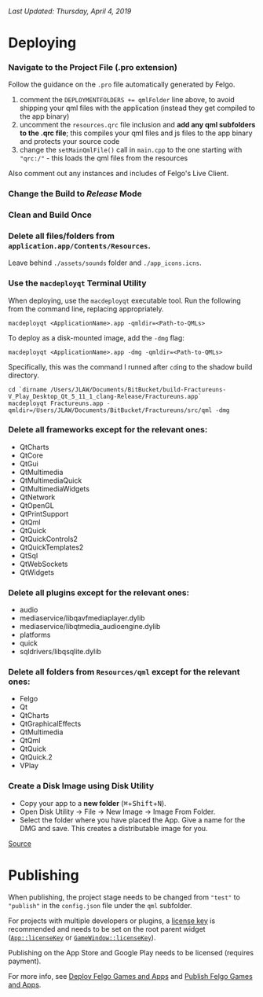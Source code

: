###### Last Updated: Thursday, April 4, 2019

# Deploying

### Navigate to the Project File (.pro extension)
Follow the guidance on the `.pro` file automatically generated by Felgo.

1. comment the `DEPLOYMENTFOLDERS += qmlFolder` line above, to avoid shipping your qml files with the application (instead they get compiled to the app binary)
2. uncomment the `resources.qrc` file inclusion and **add any qml subfolders to the .qrc file**; this compiles your qml files and js files to the app binary and protects your source code
3. change the `setMainQmlFile()` call in `main.cpp` to the one starting with `"qrc:/"` - this loads the qml files from the resources

Also comment out any instances and includes of Felgo's Live Client.

### Change the Build to *Release* Mode

### Clean and Build Once

### Delete all files/folders from `application.app/Contents/Resources`.

Leave behind `./assets/sounds` folder and `./app_icons.icns`.

### Use the `macdeployqt` Terminal Utility

When deploying, use the `macdeployqt` executable tool. Run the following from the command line, replacing appropriately.

	macdeployqt <ApplicationName>.app -qmldir=<Path-to-QMLs>
	
To deploy as a disk-mounted image, add the `-dmg` flag:

	macdeployqt <ApplicationName>.app -dmg -qmldir=<Path-to-QMLs>

Specifically, this was the command I runned after `cd`ing to the shadow build directory.

	cd `dirname /Users/JLAW/Documents/BitBucket/build-Fractureuns-V_Play_Desktop_Qt_5_11_1_clang-Release/Fractureuns.app`
	macdeployqt Fractureuns.app -qmldir=/Users/JLAW/Documents/BitBucket/Fractureuns/src/qml -dmg

### Delete all frameworks except for the relevant ones:

* QtCharts
* QtCore
* QtGui
* QtMultimedia
* QtMultimediaQuick
* QtMultimediaWidgets
* QtNetwork
* QtOpenGL
* QtPrintSupport
* QtQml
* QtQuick
* QtQuickControls2
* QtQuickTemplates2
* QtSql
* QtWebSockets
* QtWidgets

### Delete all plugins except for the relevant ones:

* audio
* mediaservice/libqavfmediaplayer.dylib
* mediaservice/libqtmedia_audioengine.dylib
* platforms
* quick
* sqldrivers/libqsqlite.dylib

### Delete all folders from `Resources/qml` except for the relevant ones:

* Felgo
* Qt
* QtCharts
* QtGraphicalEffects
* QtMultimedia
* QtQml
* QtQuick
* QtQuick.2
* VPlay

### Create a Disk Image using Disk Utility

* Copy your app to a **new folder** (<kbd>⌘</kbd>+<kbd>Shift</kbd>+<kbd>N</kbd>).
* Open Disk Utility → File → New Image → Image From Folder.
* Select the folder where you have placed the App. Give a name for the DMG and save. This creates a distributable image for you.

[Source](https://stackoverflow.com/questions/37292756/how-to-create-a-dmg-file-for-a-app-for-mac)



# Publishing

When publishing, the project stage needs to be changed from `"test"` to `"publish"` in the `config.json` file under the `qml` subfolder.

For projects with multiple developers or plugins, a [license key](https://felgo.com/developers/license) is recommended and needs to be set on the root parent widget ([`App::licenseKey`](https://felgo.com/doc/felgo-app/#licenseKey-prop) or [`GameWindow::licenseKey`](https://felgo.com/doc/felgo-gamewindowitem/#licenseKey-prop)).

Publishing on the App Store and Google Play needs to be licensed (requires payment).


For more info, see [Deploy Felgo Games and Apps](https://felgo.com/doc/felgo-deployment/) and [Publish Felgo Games and Apps](https://felgo.com/doc/felgo-publishing/).